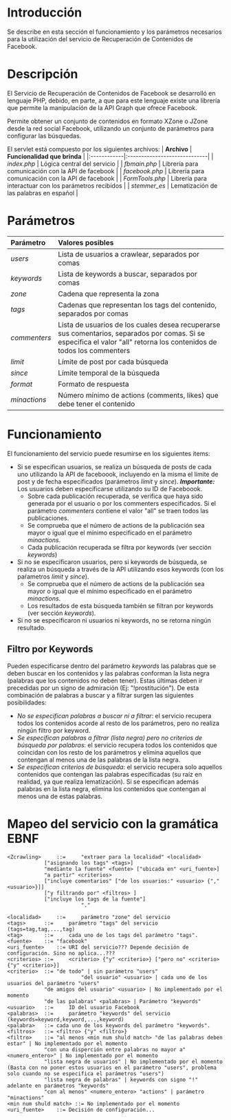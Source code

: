 # Introducción #

Se describe en esta sección el funcionamiento y los parámetros necesarios para la utilización del servicio de Recuperación de Contenidos de Facebook.


# Descripción #

El Servicio de Recuperación de Contenidos de Facebook se desarrolló en lenguaje PHP, debido, en parte, a que para este lenguaje existe una librería que permite la manipulación de la API Graph que ofrece Facebook.

Permite obtener un conjunto de contenidos en formato XZone o JZone desde la red social Facebook, utilizando un conjunto de parámetros para configurar las búsquedas.

El servlet está compuesto por los siguientes archivos:
| **Archivo** | **Funcionalidad que brinda** |
|:------------|:-----------------------------|
| _index.php_ | Lógica central del servicio |
| _fbmain.php_ | Librería para comunicación con la API de facebook |
| _facebook.php_ | Librería para comunicación con la API de facebook |
| _FormTools.php_ | Librería para interactuar con los parámetros recibidos |
| _stemmer\_es_ | Lematización de las palabras en español |

# Parámetros #

| **Parámetro** | **Valores posibles** |
|:---------------|:---------------------|
| _users_ | Lista de usuarios a crawlear, separados por comas |
| _keywords_ | Lista de keywords a buscar, separados por comas |
| _zone_ | Cadena que representa la zona |
| _tags_ | Cadenas que representan los tags del contenido, separados por comas |
| _commenters_ | Lista de usuarios de los cuales desea recuperarse sus comentarios, separados por comas. Si se especifica el valor "all" retorna los contenidos de todos los commenters |
| _limit_ | Límite de post por cada búsqueda |
| _since_ | Límite temporal de la búsqueda |
| _format_ | Formato de respuesta |
| _minactions_ | Número mínimo de actions (comments, likes) que debe tener el contenido |

# Funcionamiento #

El funcionamiento del servicio puede resumirse en los siguientes items:
  * Si se especifican usuarios, se realiza un búsqueda de posts de cada uno utilizando la API de faceboook, incluyendo en la misma el límite de post y de fecha especificados (parámetros _limit_ y _since_). **_Importante:_** Los usuarios deben especificarse utilizando su ID de Faceboook.
    * Sobre cada publicación recuperada, se verifica que haya sido generada por el usuario o por los commenters especificados. Si el parámetro _commenters_ contiene el valor "all" se traen todos las publicaciones.
    * Se comprueba que el número de actions de la publicación sea mayor o igual que el mínimo especificado en el parámetro _minactions_.
    * Cada publicación recuperada se filtra por keywords (ver sección _keywords_)
  * Si no se especificaron usuarios, pero si keywords de búsqueda, se realiza un búsqueda a través de la API utilizando esos keywords (con los paŕametros _limit_ y _since_).
    * Se comprueba que el número de actions de la publicación sea mayor o igual que el mínimo especificado en el parámetro _minactions_.
    * Los resultados de esta búsqueda también se filtran por keywords (ver sección _keywords_).
  * Si no se especificaron ni usuarios ni keywords, no se retorna ningún resultado.

## Filtro por Keywords ##

Pueden especificarse dentro del parámetro _keywords_ las palabras que se deben buscar en los contenidos y las palabras conforman la lista negra (palabras que los contenidos no deben tener). Estas últimas deben ir precedidas por un signo de admiración (Ej: "!prostitución").
De esta combinación de palabras a buscar y a filtrar surgen las siguientes posibilidades:
  * _No se especifican palabras a buscar ni a filtrar_: el servicio recupera todos los contenidos acorde al resto de los parámetros, pero no realiza ningún filtro por keyword.
  * _Se especifican palabras a filtrar (lista negra) pero no criterios de búsqueda por palabras_: el servicio recupera todos los contenidos que coincidan con los resto de los parámetros y elimina aquellos que contengan al menos una de las palabras de la lista negra.
  * _Se especifican criterios de búsqueda_: el servicio recupera solo aquellos contenidos que contengan las palabras especificadas (su raíz en realidad, ya que realiza lematización). Si se especifican además palabras en la lista negra, elimina los contenidos que contengan al menos una de estas palabras.

# Mapeo del servicio con la gramática EBNF #
```
<Zcrawling> 	::= 	"extraer para la localidad" <localidad> 
			["asignando los tags" <tags>] 
			"mediante la fuente" <fuente> ["ubicada en" <uri_fuente>]
			"a partir" <criterios> 
			["incluye comentarios" ["de los usuarios:" <usuario> {"," <usuario>}]]
			["y filtrando por" <filtros> ]
			["incluye los tags de la fuente"]
                        "."
 
<localidad> 	::= 	parámetro "zone" del servicio
<tags>		::= 	parámetro "tags" del servicio (tags=tag,tag,...,tag)
<tag>		::= 	cada uno de los tags del parámetro "tags".
<fuente>	::=	"facebook"
<uri_fuente>	::=	URI del servicio??? Depende decisión de configuración. Sino no aplica...???
<criterios>	::= 	<criterio> {"y" <criterio>} ["pero no" <criterio> {"y" <criterio>}] 
<criterio>	::=	"de todo" | sin parámetro "users"
                        "del usuario" <usuario> | cada uno de los usuarios del parámetro "users"
			"de amigos del usuario" <usuario> | No implementado por el momento
			"de las palabras" <palabras> | Parámetro "keywords"
<usuario>	::= 	ID del usuario Facebook
<palabras>	::= 	parámetro "keywords" del servicio (keywords=keyword,keyword,...,keyword)
<palabra>	::=	cada uno de los keywords del parámetro "keywords".
<filtros>	::=	<filtro> {"y" <filtro>}
<filtro>	::=	"al menos <min num shuld match> "de las palabras deben estar" | No implementado por el momento
			"con una disperción entre palabras no mayor a" <numero_entero>" | No implementado por el momento
			"lista negra de usuarios" | No implementado por el momento (Basta con no poner estos usuarios en el parámetro "users", problema solo cuando no se especifica el parámetros "users")
			"lista negra de palabras" | keywords con signo "!" adelante en parámetros "keywords"
			"con al menos" <numero_entero> "actions" | parámetro "minactions"
<min num shuld match> ::= No implementado por el momento
<uri_fuente>	::=	Decisión de configuración...
```